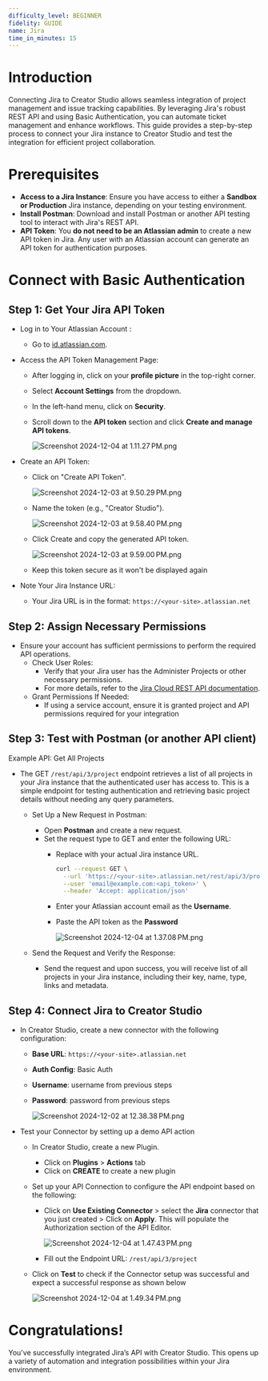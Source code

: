 ```yaml
---
difficulty_level: BEGINNER
fidelity: GUIDE
name: Jira
time_in_minutes: 15
---
```


# **Introduction**

Connecting Jira to Creator Studio allows seamless integration of project management and issue tracking capabilities. By leveraging Jira's robust REST API and using Basic Authentication, you can automate ticket management and enhance workflows. This guide provides a step-by-step process to connect your Jira instance to Creator Studio and test the integration for efficient project collaboration.

# **Prerequisites**

- **Access to a Jira Instance**: Ensure you have access to either a **Sandbox or Production** Jira instance, depending on your testing environment.
- **Install Postman**: Download and install Postman or another API testing tool to interact with Jira's REST API.
- **API Token**: You **do not need to be an Atlassian admin** to create a new API token in Jira. Any user with an Atlassian account can generate an API token for authentication purposes.

# **Connect with Basic Authentication**

## **Step 1: Get Your Jira API Token**

- Log in to Your Atlassian Account :
    - Go to [id.atlassian.com](http://id.atlassian.com).
- Access the API Token Management Page:
    - After logging in, click on your **profile picture** in the top-right corner.
    - Select **Account Settings** from the dropdown.
    - In the left-hand menu, click on **Security**.
    - Scroll down to the **API token** section and click **Create and manage API tokens**.
    
      ![Screenshot 2024-12-04 at 1.11.27 PM.png](Jira%20cd90585e2a5044cf83fed803cba5bdbf/Screenshot_2024-12-04_at_1.11.27_PM.png)
    
- Create an API Token:
    - Click on "Create API Token".
        
      ![Screenshot 2024-12-03 at 9.50.29 PM.png](Jira%20cd90585e2a5044cf83fed803cba5bdbf/Screenshot_2024-12-03_at_9.50.29_PM.png)
        
    - Name the token (e.g., "Creator Studio").
        
        ![Screenshot 2024-12-03 at 9.58.40 PM.png](Jira%20cd90585e2a5044cf83fed803cba5bdbf/Screenshot_2024-12-03_at_9.58.40_PM.png)
        
    - Click Create and copy the generated API token.
    
      ![Screenshot 2024-12-03 at 9.59.00 PM.png](Jira%20cd90585e2a5044cf83fed803cba5bdbf/Screenshot_2024-12-03_at_9.59.00_PM.png)
    
    - Keep this token secure as it won't be displayed again
- Note Your Jira Instance URL:
    - Your Jira URL is in the format: `https://<your-site>.atlassian.net`

## **Step 2: Assign Necessary Permissions**

- Ensure your account has sufficient permissions to perform the required API operations.
    - Check User Roles:
        - Verify that your Jira user has the Administer Projects or other necessary permissions.
        - For more details, refer to the [Jira Cloud REST API documentation](https://developer.atlassian.com/cloud/jira/platform/rest/v3/intro/).
    - Grant Permissions If Needed:
        - If using a service account, ensure it is granted project and API permissions required for your integration

## **Step 3: Test with Postman (or another API client)**

Example API: Get All Projects

- The GET `/rest/api/3/project` endpoint retrieves a list of all projects in your Jira instance that the authenticated user has access to. This is a simple endpoint for testing authentication and retrieving basic project details without needing any query parameters.
    - Set Up a New Request in Postman:
        - Open **Postman** and create a new request.
        - Set the request type to GET and enter the following URL:
            - Replace <your-site> with your actual Jira instance URL.
                
                ```bash
                curl --request GET \
                  --url 'https://<your-site>.atlassian.net/rest/api/3/project' \
                  --user 'email@example.com:<api_token>' \
                  --header 'Accept: application/json'
                ```
            
            - Enter your Atlassian account email as the **Username**.
            - Paste the API token as the **Password**
        
              ![Screenshot 2024-12-04 at 1.37.08 PM.png](Jira%20cd90585e2a5044cf83fed803cba5bdbf/Screenshot_2024-12-04_at_1.37.08_PM.png)
        
    - Send the Request and Verify the Response:
        - Send the request and upon success, you will receive list of all projects in your Jira instance, including their key, name, type, links and metadata.

## **Step 4: Connect Jira to Creator Studio**

- In Creator Studio, create a new connector with the following configuration:
    - **Base URL**: `https://<your-site>.atlassian.net`
    - **Auth Config**: Basic Auth
    - **Username**: username from previous steps
    - **Password**: password from previous steps

      ![Screenshot 2024-12-02 at 12.38.38 PM.png](Jira%20cd90585e2a5044cf83fed803cba5bdbf/Screenshot_2024-12-02_at_12.38.38_PM.png)

- Test your Connector by setting up a demo API action
    - In Creator Studio, create a new Plugin.
        - Click on **Plugins** > **Actions** tab
        - Click on **CREATE** to create a new plugin
    - Set up your API Connection to configure the API endpoint based on the following:
        - Click on **Use Existing Connector** > select the **Jira** connector that you just created > Click on **Apply**. This will populate the Authorization section of the API Editor.
        
          ![Screenshot 2024-12-04 at 1.47.43 PM.png](Jira%20cd90585e2a5044cf83fed803cba5bdbf/Screenshot_2024-12-04_at_1.47.43_PM.png)
        
        - Fill out the Endpoint URL: `/rest/api/3/project`
    - Click on **Test** to check if the Connector setup was successful and expect a successful response as shown below
    
      ![Screenshot 2024-12-04 at 1.49.34 PM.png](Jira%20cd90585e2a5044cf83fed803cba5bdbf/Screenshot_2024-12-04_at_1.49.34_PM.png)
    

# Congratulations!

You've successfully integrated Jira’s API with Creator Studio. This opens up a variety of automation and integration possibilities within your Jira environment.